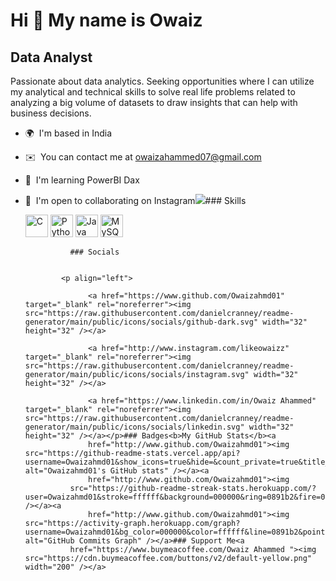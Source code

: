 Hi 👋 My name is Owaiz
======================

Data Analyst
------------

Passionate about data analytics. Seeking opportunities where I can utilize my analytical and technical skills to solve real life problems related to analyzing a big volume of datasets to draw insights that can help with business decisions.

*   🌍  I'm based in India
*   ✉️  You can contact me at [owaizahammed07@gmail.com](mailto:owaizahammed07@gmail.com)
*   🧠  I'm learning PowerBI Dax
*   🤝  I'm open to collaborating on Instagram<a href="https://www.github.com/Owaizahmd01" target="_blank" rel="noreferrer"><img
                  src="https://img.shields.io/github/followers/Owaizahmd01?logo=github&style=for-the-badge&color=0891b2&labelColor=000000" /></a>### Skills<p align="left">
                                <a href="https://docs.microsoft.com/en-us/cpp/?view=msvc-170" target="_blank" rel="noreferrer"><img src="https://raw.githubusercontent.com/danielcranney/readme-generator/main/public/icons/skills/c-colored.svg" width="36" height="36" alt="C" /></a>
                                <a href="https://www.python.org/" target="_blank" rel="noreferrer"><img src="https://raw.githubusercontent.com/danielcranney/readme-generator/main/public/icons/skills/python-colored.svg" width="36" height="36" alt="Python" /></a>
                                <a href="https://www.oracle.com/java/" target="_blank" rel="noreferrer"><img src="https://raw.githubusercontent.com/danielcranney/readme-generator/main/public/icons/skills/java-colored.svg" width="36" height="36" alt="Java" /></a>
                                <a href="https://www.mysql.com/" target="_blank" rel="noreferrer"><img src="https://raw.githubusercontent.com/danielcranney/readme-generator/main/public/icons/skills/mysql-colored.svg" width="36" height="36" alt="MySQL" /></a>
                    </p>
                    
                  ### Socials
                  
                  
                <p align="left">
                          
                      <a href="https://www.github.com/Owaizahmd01" target="_blank" rel="noreferrer"><img src="https://raw.githubusercontent.com/danielcranney/readme-generator/main/public/icons/socials/github-dark.svg" width="32" height="32" /></a>
                          
                      <a href="http://www.instagram.com/likeowaizz" target="_blank" rel="noreferrer"><img src="https://raw.githubusercontent.com/danielcranney/readme-generator/main/public/icons/socials/instagram.svg" width="32" height="32" /></a>
                          
                      <a href="https://www.linkedin.com/in/Owaiz Ahammed" target="_blank" rel="noreferrer"><img src="https://raw.githubusercontent.com/danielcranney/readme-generator/main/public/icons/socials/linkedin.svg" width="32" height="32" /></a></p>### Badges<b>My GitHub Stats</b><a
                      href="http://www.github.com/Owaizahmd01"><img src="https://github-readme-stats.vercel.app/api?username=Owaizahmd01&show_icons=true&hide=&count_private=true&title_color=0891b2&text_color=ffffff&icon_color=0891b2&bg_color=000000&hide_border=true&show_icons=true" alt="Owaizahmd01's GitHub stats" /></a><a
                      href="http://www.github.com/Owaizahmd01"><img
                  src="https://github-readme-streak-stats.herokuapp.com/?user=Owaizahmd01&stroke=ffffff&background=000000&ring=0891b2&fire=0891b2&currStreakNum=ffffff&currStreakLabel=0891b2&sideNums=ffffff&sideLabels=ffffff&dates=ffffff&hide_border=true" /></a><a
                      href="http://www.github.com/Owaizahmd01"><img src="https://activity-graph.herokuapp.com/graph?username=Owaizahmd01&bg_color=000000&color=ffffff&line=0891b2&point=ffffff&area_color=000000&area=true&hide_border=true&custom_title=GitHub%20Commits%20Graph" alt="GitHub Commits Graph" /></a>### Support Me<a
                  href="https://www.buymeacoffee.com/Owaiz Ahammed "><img src="https://cdn.buymeacoffee.com/buttons/v2/default-yellow.png" width="200" /></a>
